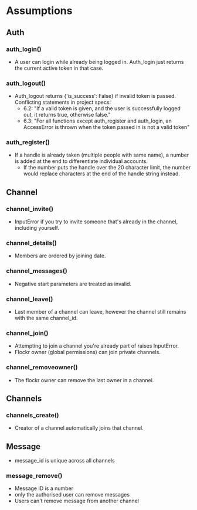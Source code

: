 # Assumptions

## Auth
### auth_login()
- A user can login while already being logged in. Auth_login just returns the current active token in that case.
### auth_logout()
- Auth_logout returns {'is_success': False} if invalid token is passed. Conflicting statements in project specs:
    - 6.2: "If a valid token is given, and the user is successfully logged out, it returns true, otherwise false."
    - 6.3: "For all functions except auth_register and auth_login, an AccessError is thrown when the token passed in is not a valid token"
### auth_register()
- If a handle is already taken (multiple people with same name), a number is added at the end to differentiate individual accounts.
    - If the number puts the handle over the 20 character limit, the number would replace characters at the end of the handle string instead.

## Channel
### channel_invite()
- InputError if you try to invite someone that's already in the channel, including yourself.
### channel_details()
- Members are ordered by joining date.
### channel_messages()
- Negative start parameters are treated as invalid.
### channel_leave()
- Last member of a channel can leave, however the channel still remains with the same channel_id.
### channel_join()
- Attempting to join a channel you're already part of raises InputError.
- Flockr owner (global permissions) can join private channels.
### channel_removeowner()
- The flockr owner can remove the last owner in a channel. 

## Channels
### channels_create()
- Creator of a channel automatically joins that channel.




## Message
- message_id is unique across all channels
### message_remove()
- Message ID is a number 
- only the authorised user can remove messages
- Users can't remove message from another channel